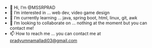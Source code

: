 - 👋 Hi, I’m @MSSRPRAD
- 👀 I’m interested in ... web dev, video game design
- 🌱 I’m currently learning ... java, spring boot, html, linux, git, awk
- 💞️ I’m looking to collaborate on ... nothing at the moment but you can contact me!
- 📫 How to reach me ... you can contact me at pradyumnamalladi03@gmail.com

<!---
MSSRPRAD/MSSRPRAD is a ✨ special ✨ repository because its `README.md` (this file) appears on your GitHub profile.
You can click the Preview link to take a look at your changes.
--->
